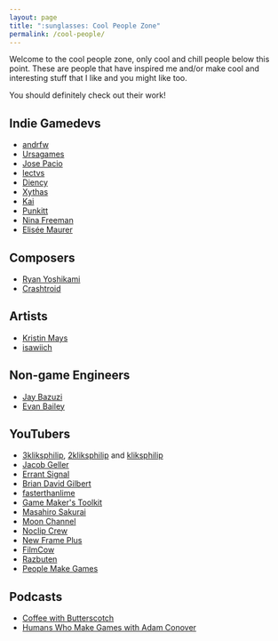 ```yaml
---
layout: page
title: ":sunglasses: Cool People Zone"
permalink: /cool-people/
---
```


Welcome to the cool people zone, only cool and chill people below this point. These are people that have inspired me and/or make cool and interesting stuff that I like and you might like too.

You should definitely check out their work!

## Indie Gamedevs

- [andrfw][andrfw]
- [Ursagames][ursagames]
- [Jose Pacio][jose]
- [lectvs][lectvs]
- [Diency][diency]
- [Xythas][sam]
- [Kai][kai]
- [Punkitt](https://punkitt.itch.io/)
- [Nina Freeman][nina]
- [Elisée Maurer][elisee]

## Composers

- [Ryan Yoshikami][quarkimo]
- [Crashtroid][crashtroid]

## Artists
- [Kristin Mays][kristin]
- [isawiich][isawiich]

## Non-game Engineers
- [Jay Bazuzi](https://mastodon.online/@JayBazuzi)
- [Evan Bailey](https://linktr.ee/cynicaloptimist)

## YouTubers

- [3kliksphilip](https://www.youtube.com/3kliksphilip), [2kliksphilip](https://www.youtube.com/2kliksphilip) and [kliksphilip](https://www.youtube.com/kliksphilip)
- [Jacob Geller](https://www.youtube.com/@JacobGeller)
- [Errant Signal](https://www.youtube.com/@ErrantSignal)
- [Brian David Gilbert](https://www.youtube.com/c/briandavidgilbert)
- [fasterthanlime](https://www.youtube.com/@fasterthanlime)
- [Game Maker's Toolkit](https://www.youtube.com/@GMTK)
- [Masahiro Sakurai](https://www.youtube.com/@sora_sakurai_en)
- [Moon Channel](https://www.youtube.com/@moon-channel)
- [Noclip Crew](https://www.youtube.com/@NoclipCrew)
- [New Frame Plus](https://www.youtube.com/@NewFramePlus)
- [FilmCow](https://www.youtube.com/@filmcow)
- [Razbuten](https://www.youtube.com/@razbuten)
- [People Make Games](https://www.youtube.com/@PeopleMakeGames)

## Podcasts

- [Coffee with Butterscotch](https://www.bscotch.net/podcast/)
- [Humans Who Make Games with Adam Conover](https://podcasts.apple.com/us/podcast/humans-who-make-games-with-adam-conover/id1432764935)

[andrfw]: http://andrfw.com
[quarkimo]: https://linktr.ee/quarkimo
[isawiich]: https://isawiitch.com
[ursagames]: https://ursagames.itch.io/
[jose]: https://joespacio.itch.io/
[nina]: http://ninasays.so/
[elisee]: https://elisee.itch.io/
[crashtroid]: https://soundcloud.com/crashtroid
[kristin]: https://www.artstation.com/kmays
[lectvs]: https://lectvs.itch.io
[diency]: https://diency.itch.io/
[sam]: https://sam-long.itch.io/
[kai]: https://kai-bubble.itch.io/